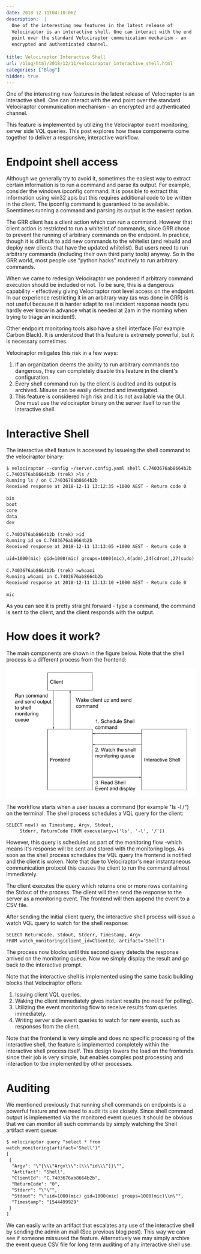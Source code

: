 ```yaml
---
date: 2018-12-11T04:10:06Z
description:  |
  One of the interesting new features in the latest release of
  Velociraptor is an interactive shell. One can interact with the end
  point over the standard Velociraptor communication mechanism - an
  encrypted and authenticated channel.

title: Velociraptor Interactive Shell
url: /blog/html/2018/12/11/velociraptor_interactive_shell.html
categories: ["Blog"]
hidden: true
---
```



One of the interesting new features in the latest release of
Velociraptor is an interactive shell. One can interact with the end
point over the standard Velociraptor communication mechanism - an
encrypted and authenticated channel.

This feature is implemented by utilizing the Velociraptor event
monitoring, server side VQL queries. This post explores how these
components come together to deliver a responsive, interactive workflow.

Endpoint shell access
=====================

Although we generally try to avoid it, sometimes the easiest way to
extract certain information is to run a command and parse its output.
For example, consider the windows ipconfig command. It is possible to
extract this information using win32 apis but this requires additional
code to be written in the client. The ipconfig command is guaranteed to
be available. Soemtimes running a command and parsing its output is the
easiest option.

The GRR client has a client action which can run a command. However that
client action is restricted to run a whitelist of commands, since GRR
chose to prevent the running of arbitrary commands on the endpoint. In
practice, though it is difficult to add new commands to the whitelist
(and rebuild and deploy new clients that have the updated whitelist).
But users need to run arbitrary commands (including their own third
party tools) anyway. So in the GRR world, most people use \"python
hacks\" routinely to run arbitrary commands.

When we came to redesign Velociraptor we pondered if arbitrary command
execution should be included or not. To be sure, this is a dangerous
capability - effectively giving Velociraptor root level access on the
endpoint. In our experience restricting it in an arbitrary way (as was
done in GRR) is not useful because it is harder adapt to real incident
response needs (you hardly ever know in advance what is needed at 2am in
the morning when trying to triage an incident!).

Other endpoint monitoring tools also have a shell interface (For example
Carbon Black). It is understood that this feature is extremely powerful,
but it is necessary sometimes.

Velociraptor mitigates this risk in a few ways:

1.  If an organization deems the ability to run arbitrary commands too
    dangerous, they can completely disable this feature in the client\'s
    configuration.
2.  Every shell command run by the client is audited and its output is
    archived. Misuse can be easily detected and investigated.
3.  This feature is considered high risk and it is not available via the
    GUI. One must use the velociraptor binary on the server itself to
    run the interactive shell.

Interactive Shell
=================

The interactive shell feature is accessed by issueing the shell command
to the velociraptor binary:

``` {.sourceCode .bash}
$ velociraptor --config ~/server.config.yaml shell C.7403676ab8664b2b
C.7403676ab8664b2b (trek) >ls /
Running ls / on C.7403676ab8664b2b
Received response at 2018-12-11 13:12:35 +1000 AEST - Return code 0

bin
boot
core
data
dev

C.7403676ab8664b2b (trek) >id
Running id on C.7403676ab8664b2b
Received response at 2018-12-11 13:13:05 +1000 AEST - Return code 0

uid=1000(mic) gid=1000(mic) groups=1000(mic),4(adm),24(cdrom),27(sudo)

C.7403676ab8664b2b (trek) >whoami
Running whoami on C.7403676ab8664b2b
Received response at 2018-12-11 13:13:10 +1000 AEST - Return code 0

mic
```

As you can see it is pretty straight forward - type a command, the
command is sent to the client, and the client responds with the output.

How does it work?
=================

The main components are shown in the figure below. Note that the shell
process is a different process from the frontend:

![image](interactive_shell_workflow.png)

The workflow starts when a user issues a command (for example \"ls -l
/\") on the terminal. The shell process schedules a VQL query for the
client:

``` {.sourceCode .psql}
SELECT now() as Timestamp, Argv, Stdout,
     Stderr, ReturnCode FROM execve(argv=['ls', '-l', '/'])
```

However, this query is scheduled as part of the monitoring flow -which
means it\'s response will be sent and stored with the monitoring logs.
As soon as the shell process schedules the VQL query the frontend is
notified and the client is woken. Note that due to Velociraptor\'s near
instantaneous communication protocol this causes the client to run the
command almost immediately.

The client executes the query which returns one or more rows containing
the Stdout of the process. The client will then send the response to the
server as a monitoring event. The frontend will then append the event to
a CSV file.

After sending the initial client query, the interactive shell process
will issue a watch VQL query to watch for the shell response:

``` {.sourceCode .psql}
SELECT ReturnCode, Stdout, Stderr, Timestamp, Argv
FROM watch_monitoring(client_id=ClientId, artifact='Shell')
```

The process now blocks until this second query detects the response
arrived on the monitoring queue. Now we simply display the result and go
back to the interactive prompt.

Note that the interactive shell is implemented using the same basic
building blocks that Velociraptor offers:

1.  Issuing client VQL queries.
2.  Waking the client immediately gives instant results (no need for
    polling).
3.  Utilizing the event monitoring flow to receive results from queries
    immediately.
4.  Writing server side event queries to watch for new events, such as
    responses from the client.

Note that the frontend is very simple and does no specific processing of
the interactive shell, the feature is implemented completely within the
interactive shell process itself. This design lowers the load on the
frontends since their job is very simple, but enables complex post
processing and interaction to tbe implemented by other processes.

Auditing
========

We mentioned previously that running shell commands on endpoints is a
powerful feature and we need to audit its use closely. Since shell
command output is implemented via the monitored event queues it should
be obvious that we can monitor all such commands by simply watching the
Shell artifact event queue:

``` {.sourceCode .bash}
$ velociraptor query "select * from watch_monitoring(artifact='Shell')"
[
 {
  "Argv": "\"{\\\"Argv\\\":[\\\"id\\\"]}\"",
  "Artifact": "Shell",
  "ClientId": "C.7403676ab8664b2b",
  "ReturnCode": "0",
  "Stderr": "\"\"",
  "Stdout": "\"uid=1000(mic) gid=1000(mic) groups=1000(mic)\\n\"",
  "Timestamp": "1544499929"
 }
]
```

We can easily write an artifact that escalates any use of the
interactive shell by sending the admin an mail (See previous blog post).
This way we can see if someone missused the feature. Alternatively we
may simply archive the event queue CSV file for long term auditing of
any interactive shell use.
